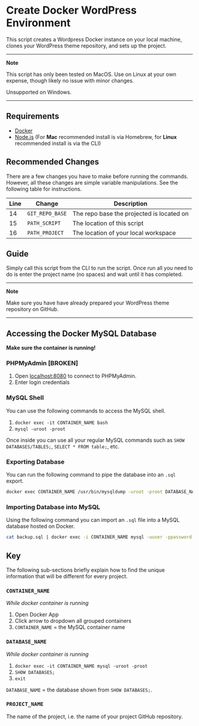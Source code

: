 # Create Docker WordPress Environment

This script creates a Wordpress Docker instance on your local machine, clones your WordPress theme repository, and sets up the project.

---
**Note**

This script has only been tested on MacOS.
Use on Linux at your own expense, though likely no issue with minor changes.

Unsupported on Windows.

---

## Requirements

- [Docker](https://www.docker.com/)
- [Node.js](https://nodejs.org/en/) (For **Mac** recommended install is via Homebrew, for **Linux** recommended install is via the CLI)

## Recommended Changes

There are a few changes you have to make before running the commands.
However, all these changes are simple variable manipulations.
See the following table for instructions.

| Line | Change | Description |
| ---- | ------ | ----------- |
| 14 | `GIT_REPO_BASE` | The repo base the projected is located on |
| 15 | `PATH_SCRIPT` | The location of this script |
| 16 | `PATH_PROJECT` | The location of your local workspace |

## Guide

Simply call this script from the CLI to run the script.
Once run all you need to do is enter the project name (no spaces) and wait until it has completed.

---
**Note**

Make sure you have have already prepared your WordPress theme repository on GitHub.

---

## Accessing the Docker MySQL Database

**Make sure the container is running!**

### PHPMyAdmin [BROKEN]

1. Open [localhost:8080](http://localhost:8080/) to connect to PHPMyAdmin.
1. Enter login credentials

### MySQL Shell

You can use the following commands to access the MySQL shell.

1. `docker exec -it CONTAINER_NAME bash`
1. `mysql -uroot -proot`

Once inside you can use all your regular MySQL commands such as `SHOW DATABASES/TABLES;`, `SELECT * FROM table;`, etc.

### Exporting Database

You can run the following command to pipe the database into an `.sql` export.

```bash
docker exec CONTAINER_NAME /usr/bin/mysqldump -uroot -proot DATABASE_NAME > ~/Desktop/PROJECT_NAME.sql
```

### Importing Database into MySQL

Using the following command you can import an `.sql` file into a MySQL database hosted on Docker.

```bash
cat backup.sql | docker exec -i CONTAINER_NAME mysql -uuser -ppassword DATABASE_NAME
```

## Key

The following sub-sections briefly explain how to find the unique information that will be different for every project.

### `CONTAINER_NAME`

*While docker container is running*

1. Open Docker App
1. Click arrow to dropdown all grouped containers
1. `CONTAINER_NAME` = the MySQL container name

### `DATABASE_NAME`

*While docker container is running*

1. `docker exec -it CONTAINER_NAME mysql -uroot -proot`
1. `SHOW DATABASES;`
1. `exit`

`DATABASE_NAME` = the database shown from `SHOW DATABASES;`.

### `PROJECT_NAME`

The name of the project, i.e. the name of your project GitHub repository.

